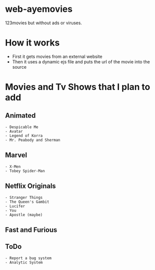 # web-ayemovies
123movies but without ads or viruses.

# How it works
- First it gets movies from an external website
- Then it uses a dynamic ejs file and puts the url of the movie into the source

# Movies and Tv Shows that I plan to add
## Animated
    - Despicable Me
    - Avatar
    - Legend of Korra
    - Mr. Peabody and Sherman

## Marvel
    - X-Men
    - Tobey Spider-Man

## Netflix Originals
    - Stranger Things
    - The Queen's Gambit
    - Lucifer
    - You
    - Apostle (maybe)

## Fast and Furious

## ToDo
    - Report a bug system
    - Analytic System